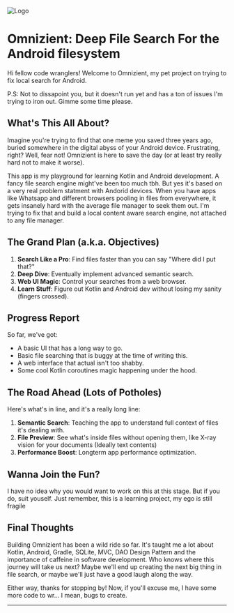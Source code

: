 ![Logo]([http://url/to/icon.png](https://github.com/sxcd/Omnizient/blob/c4a760c789efc9db4c9487ce5e7955ecd5dd5d17/icon_small.png))

# Omnizient: Deep File Search For the Android filesystem

Hi fellow code wranglers! Welcome to Omnizient, my pet project on trying to fix local search for Android. 


P.S: Not to dissapoint you, but it doesn't run yet and has a ton of issues I'm trying to iron out. Gimme some time please.

## What's This All About?

Imagine you're trying to find that one meme you saved three years ago, buried somewhere in the digital abyss of your Android device. Frustrating, right? Well, fear not! Omnizient is here to save the day (or at least try really hard not to make it worse).

This app is my playground for learning Kotlin and Android development. A fancy file search engine might've been too much tbh. But yes it's based on a very real problem statment with Andorid devices. 
When you have apps like Whatsapp and different browsers pooling in files from everywhere, it gets insanely hard with the average file manager to seek them out. I'm trying to fix that and build a local content aware search engine, not attached to any file manager.

## The Grand Plan (a.k.a. Objectives)

1. **Search Like a Pro**: Find files faster than you can say "Where did I put that?"
2. **Deep Dive**: Eventually implement advanced semantic search.
3. **Web UI Magic**: Control your searches from a web browser.
4. **Learn Stuff**: Figure out Kotlin and Android dev without losing my sanity (fingers crossed).

## Progress Report

So far, we've got:

- A basic UI that has a long way to go.
- Basic file searching that is buggy at the time of writing this.
- A web interface that actual isn't too shabby.
- Some cool Kotlin coroutines magic happening under the hood.

## The Road Ahead (Lots of Potholes)

Here's what's in line, and it's a really long line:

1. **Semantic Search**: Teaching the app to understand full context of files it's dealing with.
2. **File Preview**: See what's inside files without opening them, like X-ray vision for your documents (Ideally text contents)
3. **Performance Boost**: Longterm app performance optimization.

## Wanna Join the Fun?

I have no idea why you would want to work on this at this stage. But if you do, suit youself.
Just remember, this is a learning project, my ego is still fragile

## Final Thoughts

Building Omnizient has been a wild ride so far. It's taught me a lot about Kotlin, Android, Gradle, SQLite, MVC, DAO Design Pattern and the importance of caffeine in software development.
Who knows where this journey will take us next? Maybe we'll end up creating the next big thing in file search, or maybe we'll just have a good laugh along the way.

Either way, thanks for stopping by! Now, if you'll excuse me, I have some more code to wr... I mean, bugs to create.

---
